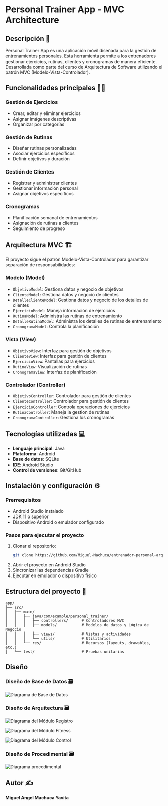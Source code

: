 # Personal Trainer App - MVC Architecture

## Descripción 📱
Personal Trainer App es una aplicación móvil diseñada para la gestión de entrenamientos personales. Esta herramienta permite a los entrenadores gestionar ejercicios, rutinas, clientes y cronogramas de manera eficiente. Desarrollada como parte del curso de Arquitectura de Software utilizando el patrón MVC (Modelo-Vista-Controlador).

## Funcionalidades principales 🏋️‍♂️

### Gestión de Ejercicios
- Crear, editar y eliminar ejercicios
- Asignar imágenes descriptivas
- Organizar por categorías

### Gestión de Rutinas
- Diseñar rutinas personalizadas
- Asociar ejercicios específicos
- Definir objetivos y duración

### Gestión de Clientes
- Registrar y administrar clientes
- Gestionar información personal
- Asignar objetivos específicos

### Cronogramas
- Planificación semanal de entrenamientos
- Asignación de rutinas a clientes
- Seguimiento de progreso

## Arquitectura MVC 🏗️

El proyecto sigue el patrón Modelo-Vista-Controlador para garantizar separación de responsabilidades:

### Modelo (Model)
- `ObjetivoModel`: Gestiona datos y negocio de objetivos
- `ClienteModel`: Gestiona datos y negocio de clientes
- `DetalleClienteModel`: Gestiona datos y negocio de los detalles de clientes
- `EjercicioModel`: Maneja información de ejercicios
- `RutinaModel`: Administra las rutinas de entrenamiento
- `DetalleRutinaModel`: Administra los detalles de rutinas de entrenamiento
- `CronogramaModel`: Controla la planificación

### Vista (View)
- `ObjetivoView`: Interfaz para gestión de objetivos
- `ClienteView`: Interfaz para gestión de clientes
- `EjercicioView`: Pantallas para ejercicios
- `RutinaView`: Visualización de rutinas
- `CronogramaView`: Interfaz de planificación

### Controlador (Controller)
- `ObjetivoController`: Controlador para gestión de clientes
- `ClienteController`: Controlador para gestión de clientes
- `EjercicioController`: Controla operaciones de ejercicios
- `RutinaController`: Maneja la gestion de rutinas
- `CronogramaController`: Gestiona los cronogramas

## Tecnologías utilizadas 💻

- **Lenguaje principal**: Java
- **Plataforma**: Android
- **Base de datos**: SQLite
- **IDE**: Android Studio
- **Control de versiones**: Git/GitHub

## Instalación y configuración ⚙️

### Prerrequisitos
- Android Studio instalado
- JDK 11 o superior
- Dispositivo Android o emulador configurado

### Pasos para ejecutar el proyecto
1. Clonar el repositorio:
   ```bash
   git clone https://github.com/Miguel-Machuca/entrenador-personal-arquitectura-mvc.git
   ```
2. Abrir el proyecto en Android Studio
3. Sincronizar las dependencias Gradle
4. Ejecutar en emulador o dispositivo físico

## Estructura del proyecto 📂

```
app/
├── src/
│   ├── main/
│   │   ├── java/com/example/personal_trainer/
│   │   │   ├── controllers/      # Controladores MVC
│   │   │   ├── models/           # Modelos de datos y Lógica de Negocio
│   │   │   ├── views/            # Vistas y actividades
│   │   │   └── utils/            # Utilitarios
│   │   └── res/                  # Recursos (layouts, drawables, etc.)
│   └── test/                     # Pruebas unitarias
```
## Diseño️
### Diseño de Base de Datos 🗃️

![Diagrama de Base de Datos](bd.png)  

### Diseño de Arquitectura 🗃️

![Diagrama del Módulo Registro](arqregistro.png)

![Diagrama del Módulo Fitness](arqfitness.png)

![Diagrama del Módulo Control](arqcontrol.png)

### Diseño de Procedimental 🗃️

![Diagrama procedimental](procedimental.png)



## Autor ✍️
**Miguel Angel Machuca Yavita**  


